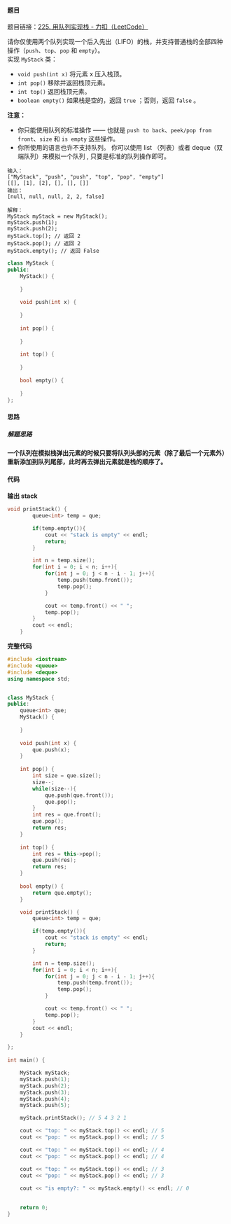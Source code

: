 <h4 id="UJkSO">题目</h4>

题目链接：[225. 用队列实现栈 - 力扣（LeetCode）](https://leetcode.cn/problems/implement-stack-using-queues/description/)

请你仅使用两个队列实现一个后入先出（LIFO）的栈，并支持普通栈的全部四种操作（`push`、`top`、`pop` 和 `empty`）。  
实现 `MyStack` 类：

+ `void push(int x)` 将元素 x 压入栈顶。
+ `int pop()` 移除并返回栈顶元素。
+ `int top()` 返回栈顶元素。
+ `boolean empty()` 如果栈是空的，返回 `true` ；否则，返回 `false` 。



**注意：**

+ 你只能使用队列的标准操作 —— 也就是 `push to back`、`peek/pop from front`、`size` 和 `is empty` 这些操作。
+ 你所使用的语言也许不支持队列。 你可以使用 list （列表）或者 deque（双端队列）来模拟一个队列 , 只要是标准的队列操作即可。

```plain
输入：
["MyStack", "push", "push", "top", "pop", "empty"]
[[], [1], [2], [], [], []]
输出：
[null, null, null, 2, 2, false]

解释：
MyStack myStack = new MyStack();
myStack.push(1);
myStack.push(2);
myStack.top(); // 返回 2
myStack.pop(); // 返回 2
myStack.empty(); // 返回 False
```

```cpp
class MyStack {
public:
    MyStack() {
        
    }
    
    void push(int x) {
        
    }
    
    int pop() {
        
    }
    
    int top() {
        
    }
    
    bool empty() {
        
    }
};
```



<h4 id="q6aqW">思路</h4>
<h5 id="hltDR">解题思路</h5>

**一个队列在模拟栈弹出元素的时候只要将队列头部的元素（除了最后一个元素外） 重新添加到队列尾部，此时再去弹出元素就是栈的顺序了。**

<h4 id="SKPCU">代码</h4>

**输出 stack**

```cpp
void printStack() {
        queue<int> temp = que;

        if(temp.empty()){
            cout << "stack is empty" << endl;
            return;
        }

        int n = temp.size();
        for(int i = 0; i < n; i++){
            for(int j = 0; j < n - i - 1; j++){
                temp.push(temp.front());
                temp.pop();
            }

            cout << temp.front() << " ";
            temp.pop();
        }
        cout << endl;
    }
```

**完整代码**

```cpp
#include <iostream>
#include <queue>
#include <deque>
using namespace std;


class MyStack {
public:
    queue<int> que;
    MyStack() {
            
    }
        
    void push(int x) {
        que.push(x);   
    }
        
    int pop() {
        int size = que.size();
        size--;
        while(size--){
            que.push(que.front());
            que.pop();
        }  
        int res = que.front();
        que.pop();
        return res;
    }
        
    int top() {
        int res = this->pop();
        que.push(res);
        return res;
    }
        
    bool empty() {
        return que.empty();  
    }

    void printStack() {
        queue<int> temp = que;

        if(temp.empty()){
            cout << "stack is empty" << endl;
            return;
        }

        int n = temp.size();
        for(int i = 0; i < n; i++){
            for(int j = 0; j < n - i - 1; j++){
                temp.push(temp.front());
                temp.pop();
            }

            cout << temp.front() << " ";
            temp.pop();
        }
        cout << endl;
    }

};
    
int main() {

    MyStack myStack;
    myStack.push(1);
    myStack.push(2);
    myStack.push(3);
    myStack.push(4);
    myStack.push(5);

    myStack.printStack(); // 5 4 3 2 1 

    cout << "top: " << myStack.top() << endl; // 5
    cout << "pop: " << myStack.pop() << endl; // 5

    cout << "top: " << myStack.top() << endl; // 4
    cout << "pop: " << myStack.pop() << endl; // 4

    cout << "top: " << myStack.top() << endl; // 3
    cout << "pop: " << myStack.pop() << endl; // 3
    
    cout << "is empty?: " << myStack.empty() << endl; // 0

    
    return 0;
}
```

